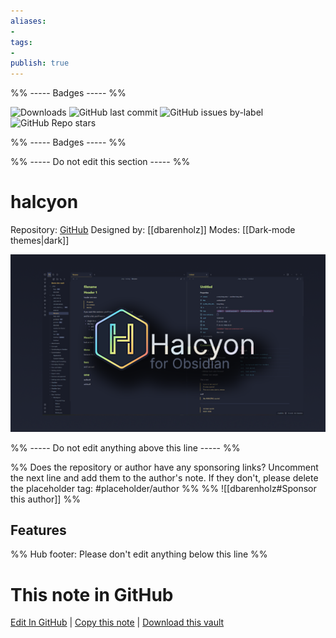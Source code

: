 ```yaml
---
aliases:
- 
tags: 
- 
publish: true
---
```


%% ----- Badges ----- %%

![Downloads](https://img.shields.io/badge/downloads-7035-573E7A?style=for-the-badge&logo=)
![GitHub last commit](https://img.shields.io/github/last-commit/dbarenholz/halcyon-obsidian?color=573E7A&label=last%20update&logo=github&style=for-the-badge)
![GitHub issues by-label](https://img.shields.io/github/issues/dbarenholz/halcyon-obsidian/help%20wanted?color=573E7A&logo=github&style=for-the-badge) 
![GitHub Repo stars](https://img.shields.io/github/stars/dbarenholz/halcyon-obsidian?color=573E7A&logo=github&style=for-the-badge)

%% ----- Badges ----- %%

%% ----- Do not edit this section ----- %%

# halcyon

Repository: [GitHub](https://github.com/dbarenholz/halcyon-obsidian)
Designed by: [[dbarenholz]]
Modes: [[Dark-mode themes|dark]]



![screenshot](https://github.com/dbarenholz/halcyon-obsidian/raw/HEAD/img/halcyon-banner-small.png)

%% ----- Do not edit anything above this line ----- %% 

%% Does the repository or author have any sponsoring links? Uncomment the next line and add them to the author's note. If they don't, please delete the placeholder tag: #placeholder/author %%
%% ![[dbarenholz#Sponsor this author]] %%


## Features



%% Hub footer: Please don't edit anything below this line %%

# This note in GitHub

<span class="git-footer">[Edit In GitHub](https://github.dev/obsidian-community/obsidian-hub/blob/main/02%20-%20Community%20Expansions/02.05%20All%20Community%20Expansions/Themes/halcyon.md "git-hub-edit-note") | [Copy this note](https://raw.githubusercontent.com/obsidian-community/obsidian-hub/main/02%20-%20Community%20Expansions/02.05%20All%20Community%20Expansions/Themes/halcyon.md "git-hub-copy-note") | [Download this vault](https://github.com/obsidian-community/obsidian-hub/archive/refs/heads/main.zip "git-hub-download-vault") </span>
